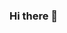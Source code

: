 ### Hi there 👋

<!--
**AliveIsHere/AliveIsHere** is a ✨ _special_ ✨ repository because its `README.md` (this file) appears on your GitHub profile.
<p>hello world</p>
<h1>im amir</h1>
<p>my lastname is karimi</p>
<p>im a developer</p>
<p>java script</p>
<p>hello</p>
Here are some ideas to get you started:

- 🔭 I’m currently working on ...
- 🌱 I’m currently learning ...
- 👯 I’m looking to collaborate on ...
- 🤔 I’m looking for help with ...
- 💬 Ask me about ...
- 📫 How to reach me: ...
- 😄 Pronouns: ...
- ⚡ Fun fact: ...
-->
